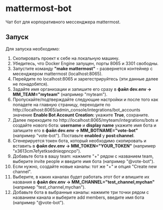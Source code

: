 # mattermost-bot

Чат бот для корпоративного мессенджера mattermost.

## Запуск
Для запуска необходимо:
1. Скопировать проект к себе на локальную машину.
2. Убедитесь, что Docker Engine запущен, порты 8065 и 3301 свободны.
3. Запустите команду **"make mattermost"** - развернется контейнер с месенджером mattermost (localhost:8065).
4. Перейдите по localhost:8065 и зарегестрируйтесь (эти данные далее не понадобятся).
5. Задайте имя организации и запишите его сразу в **файл dev.env -> MM_TEAM="myteam"** (например "myteam").
6. Пропускайте/подтверждайте следующие настройки и после того как попадете на главную страницу, переходите по http://localhost:8065/admin_console/integrations/bot_accounts
  значение **Enable Bot Account Creation:** укажите **True**, сохраните.
7. Далее переходите по http://localhost:8065/myteam/integrations/bots и создайте нового бота:
   **username** и **display name** укажите имя бота и запишите его в **файл dev.env -> MM_BOTNAME="vote-bot"** (например "vote-bot"). Поставьте **enabled** у **post:channel**.
8. Сгенерируется токен бота, который необходимо скопировать и вставить в **файл dev.env -> MM_TOKEN="YOUR_TOKEN"** (например "x3613cm7efyetksednieqpncpo").
9. Добавьте бота в вашу team: нажмите "+" рядом с названием team, выберите invite people и введите имя бота (например "@vote-bot").
10. Если нужно, создайте новые каналы: тот же "+" и опция "Create new channel".
11. Выберите, в каких каналах будет работать этот бот и впишите их названия в **файл dev.env -> MM_CHANNEL="test_channel,mychan"** (например "test_channel,mychan").
12. Добавьте бота в выбранные каналы: нажмите три точки рядом с названием канала и выберите add members, введите имя бота (например "@vote-bot").
